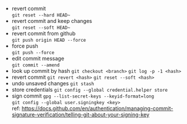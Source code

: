 - revert commit  
`git reset --hard HEAD~`
- revert commit and keep changes  
`git reset --soft HEAD~`
- revert commit from github  
`git push origin HEAD --force`
- force push  
`git push --force`
- edit commit message  
`git commit --amend`
- look up commit by hash
`git checkout <branch>`
`git log -p -1 <hash>`
- revert commit
`git revert <hash>`
`git reset --soft <hash>`
- undo unsaved changes
`git stash`
- store credentials
`git config --global credential.helper store`
- sign commit
`gpg --list-secret-keys --keyid-format=long`  
`git config --global user.signingkey <key>`  
ref: https://docs.github.com/en/authentication/managing-commit-signature-verification/telling-git-about-your-signing-key  
